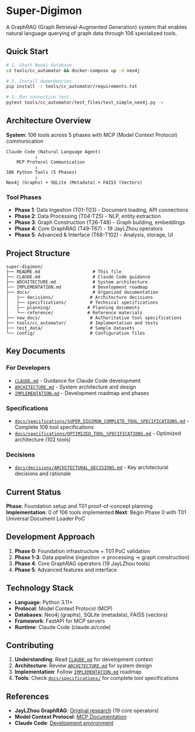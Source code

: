 # Super-Digimon

A GraphRAG (Graph Retrieval-Augmented Generation) system that enables natural language querying of graph data through 106 specialized tools.

## Quick Start

```bash
# 1. Start Neo4j database  
cd tools/cc_automator && docker-compose up -d neo4j

# 2. Install dependencies
pip install -r tools/cc_automator/requirements.txt

# 3. Run connection test
pytest tools/cc_automator/test_files/test_simple_neo4j.py -v
```

## Architecture Overview

**System**: 106 tools across 5 phases with MCP (Model Context Protocol) communication

```
Claude Code (Natural Language Agent)
           ↓
    MCP Protocol Communication  
           ↓
106 Python Tools (5 Phases)
           ↓
Neo4j (Graphs) + SQLite (Metadata) + FAISS (Vectors)
```

### Tool Phases
- **Phase 1**: Data Ingestion (T01-T03) - Document loading, API connections
- **Phase 2**: Data Processing (T04-T25) - NLP, entity extraction  
- **Phase 3**: Graph Construction (T26-T48) - Graph building, embeddings
- **Phase 4**: Core GraphRAG (T49-T67) - 19 JayLZhou operators
- **Phase 5**: Advanced & Interface (T68-T102) - Analysis, storage, UI

## Project Structure

```
super-digimon/
├── README.md                    # This file
├── CLAUDE.md                    # Claude Code guidance
├── ARCHITECTURE.md              # System architecture  
├── IMPLEMENTATION.md            # Development roadmap
├── docs/                        # Organized documentation
│   ├── decisions/              # Architecture decisions
│   ├── specifications/         # Technical specifications  
│   ├── planning/              # Planning documents
│   └── reference/             # Reference materials
├── new_docs/                   # Authoritative tool specifications
├── tools/cc_automator/         # Implementation and tests
├── test_data/                  # Sample datasets
└── config/                     # Configuration files
```

## Key Documents

### **For Developers**
- [`CLAUDE.md`](CLAUDE.md) - Guidance for Claude Code development
- [`ARCHITECTURE.md`](ARCHITECTURE.md) - System architecture and design
- [`IMPLEMENTATION.md`](IMPLEMENTATION.md) - Development roadmap and phases

### **Specifications**
- [`docs/specifications/SUPER_DIGIMON_COMPLETE_TOOL_SPECIFICATIONS.md`](docs/specifications/SUPER_DIGIMON_COMPLETE_TOOL_SPECIFICATIONS.md) - Complete 106 tool specifications
- [`docs/specifications/OPTIMIZED_TOOL_SPECIFICATIONS.md`](docs/specifications/OPTIMIZED_TOOL_SPECIFICATIONS.md) - Optimized architecture (102 tools)

### **Decisions**
- [`docs/decisions/ARCHITECTURAL_DECISIONS.md`](docs/decisions/ARCHITECTURAL_DECISIONS.md) - Key architectural decisions and rationale

## Current Status

**Phase**: Foundation setup and T01 proof-of-concept planning
**Implementation**: 0 of 106 tools implemented
**Next**: Begin Phase 0 with T01 Universal Document Loader PoC

## Development Approach

1. **Phase 0**: Foundation infrastructure + T01 PoC validation
2. **Phase 1-3**: Data pipeline (ingestion → processing → graph construction)  
3. **Phase 4**: Core GraphRAG operators (19 JayLZhou tools)
4. **Phase 5**: Advanced features and interface

## Technology Stack

- **Language**: Python 3.11+
- **Protocol**: Model Context Protocol (MCP)
- **Databases**: Neo4j (graphs), SQLite (metadata), FAISS (vectors)
- **Framework**: FastAPI for MCP servers
- **Runtime**: Claude Code (claude.ai/code)

## Contributing

1. **Understanding**: Read [`CLAUDE.md`](CLAUDE.md) for development context
2. **Architecture**: Review [`ARCHITECTURE.md`](ARCHITECTURE.md) for system design
3. **Implementation**: Follow [`IMPLEMENTATION.md`](IMPLEMENTATION.md) roadmap
4. **Tools**: Check [`docs/specifications/`](docs/specifications/) for complete tool specifications

## References

- **JayLZhou GraphRAG**: [Original research](https://github.com/JayLZhou/GraphRAG) (19 core operators)
- **Model Context Protocol**: [MCP Documentation](https://modelcontextprotocol.io/)
- **Claude Code**: [Development environment](https://claude.ai/code)